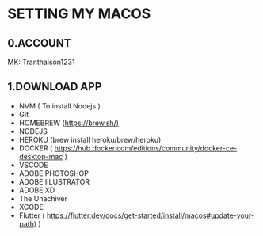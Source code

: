 # SETTING MY MACOS

## 0.ACCOUNT

MK: Tranthaison1231

## 1.DOWNLOAD APP

- NVM ( To install Nodejs )
- Git
- HOMEBREW (<https://brew.sh/)>
- NODEJS
- HEROKU (brew install heroku/brew/heroku)
- DOCKER ( <https://hub.docker.com/editions/community/docker-ce-desktop-mac> )
- VSCODE
- ADOBE PHOTOSHOP
- ADOBE IILUSTRATOR
- ADOBE XD
- The Unachiver
- XCODE
- Flutter ( <https://flutter.dev/docs/get-started/install/macos#update-your-path)> )
